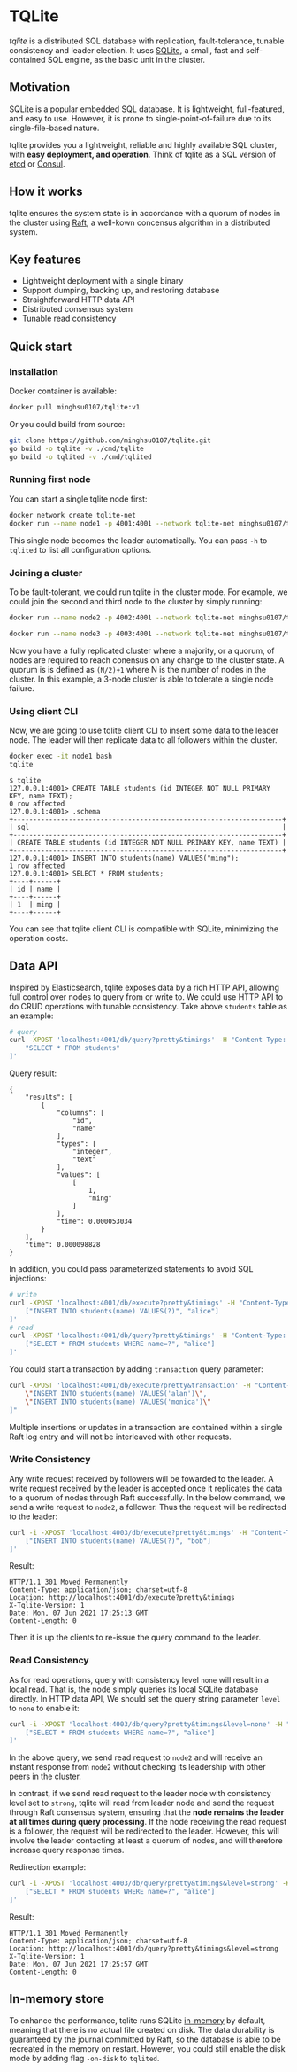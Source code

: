 # TQLite
*tqlite* is a distributed SQL database with replication, fault-tolerance, tunable consistency and leader election. It uses [SQLite](https://www.sqlite.org/index.html), a small, fast and self-contained SQL engine, as the basic unit in the cluster.
## Motivation
SQLite is a popular embedded SQL database. It is lightweight, full-featured, and easy to use. However, it is prone to single-point-of-failure due to its single-file-based nature.

tqlite provides you a lightweight, reliable and highly available SQL cluster, with **easy deployment, and operation**. Think of tqlite as a SQL version of [etcd](https://github.com/coreos/etcd/) or [Consul](https://github.com/hashicorp/consul).

## How it works
tqlite ensures the system state is in accordance with a quorum of nodes in the cluster using [Raft](https://raft.github.io/), a well-kown concensus algorithm in a distributed system.
## Key features
- Lightweight deployment with a single binary
- Support dumping, backing up, and restoring database
- Straightforward HTTP data API
- Distributed consensus system
- Tunable read consistency
## Quick start
### Installation
Docker container is available:
```bash
docker pull minghsu0107/tqlite:v1
```
Or you could build from source:
```bash
git clone https://github.com/minghsu0107/tqlite.git
go build -o tqlite -v ./cmd/tqlite
go build -o tqlited -v ./cmd/tqlited
```
### Running first node
You can start a single tqlite node first:
```bash
docker network create tqlite-net
docker run --name node1 -p 4001:4001 --network tqlite-net minghsu0107/tqlite:v1 -node-id 1 -http-addr 0.0.0.0:4001 -raft-addr node1:4002
```

This single node becomes the leader automatically. You can pass `-h` to `tqlited` to list all configuration options.
### Joining a cluster
To be fault-tolerant, we could run tqlite in the cluster mode. For example, we could join the second and third node to the cluster by simply running:
```bash
docker run --name node2 -p 4002:4001 --network tqlite-net minghsu0107/tqlite:v1 -node-id 2 -http-addr 0.0.0.0:4001 -raft-addr node2:4002 -join http://node1:4001

docker run --name node3 -p 4003:4001 --network tqlite-net minghsu0107/tqlite:v1 -node-id 3 -http-addr 0.0.0.0:4001 -raft-addr node3:4002 -join http://node1:4001
```
Now you have a fully replicated cluster where a majority, or a quorum, of nodes are required to reach conensus on any change to the cluster state. A quorum is is defined as `(N/2)+1` where N is the number of nodes in the cluster. In this example, a 3-node cluster is able to tolerate a single node failure.
### Using client CLI
Now, we are going to use tqlite client CLI to insert some data to the leader node. The leader will then replicate data to all followers within the cluster.
```bash
docker exec -it node1 bash
tqlite
```
```
$ tqlite
127.0.0.1:4001> CREATE TABLE students (id INTEGER NOT NULL PRIMARY KEY, name TEXT);
0 row affected
127.0.0.1:4001> .schema
+--------------------------------------------------------------------+
| sql                                                                |
+--------------------------------------------------------------------+
| CREATE TABLE students (id INTEGER NOT NULL PRIMARY KEY, name TEXT) |
+--------------------------------------------------------------------+
127.0.0.1:4001> INSERT INTO students(name) VALUES("ming");
1 row affected
127.0.0.1:4001> SELECT * FROM students;
+----+------+
| id | name |
+----+------+
| 1  | ming |
+----+------+
```
You can see that tqlite client CLI is compatible with SQLite, minimizing the operation costs.
## Data API
Inspired by Elasticsearch, tqlite exposes data by a rich HTTP API, allowing full control over nodes to query from or write to. We could use HTTP API to do CRUD operations with tunable consistency. Take above `students` table as an example:
```bash
# query
curl -XPOST 'localhost:4001/db/query?pretty&timings' -H "Content-Type: application/json" -d '[
    "SELECT * FROM students"
]'
```
Query result:
```
{
    "results": [
        {
            "columns": [
                "id",
                "name"
            ],
            "types": [
                "integer",
                "text"
            ],
            "values": [
                [
                    1,
                    "ming"
                ]
            ],
            "time": 0.000053034
        }
    ],
    "time": 0.000098828
}
```

In addition, you could pass parameterized statements to avoid SQL injections:
```bash
# write
curl -XPOST 'localhost:4001/db/execute?pretty&timings' -H "Content-Type: application/json" -d '[
    ["INSERT INTO students(name) VALUES(?)", "alice"]
]'
# read
curl -XPOST 'localhost:4001/db/query?pretty&timings' -H "Content-Type: application/json" -d '[
    ["SELECT * FROM students WHERE name=?", "alice"]
]'
```
You could start a transaction by adding `transaction` query parameter:
```bash
curl -XPOST 'localhost:4001/db/execute?pretty&transaction' -H "Content-Type: application/json" -d "[
    \"INSERT INTO students(name) VALUES('alan')\",
    \"INSERT INTO students(name) VALUES('monica')\"
]"
```
Multiple insertions or updates in a transaction are contained within a single Raft log entry and will not be interleaved with other requests.
### Write Consistency
Any write request received by followers will be fowarded to the leader. A write request received by the leader is accepted once it replicates the data to a quorum of nodes through Raft successfully. In the below command, we send a write request to `node2`, a follower. Thus the request will be redirected to the leader:
```bash
curl -i -XPOST 'localhost:4003/db/execute?pretty&timings' -H "Content-Type: application/json" -d '[
    ["INSERT INTO students(name) VALUES(?)", "bob"]
]'
```
Result:
```
HTTP/1.1 301 Moved Permanently
Content-Type: application/json; charset=utf-8
Location: http://localhost:4001/db/execute?pretty&timings
X-Tqlite-Version: 1
Date: Mon, 07 Jun 2021 17:25:13 GMT
Content-Length: 0
```
Then it is up the clients to re-issue the query command to the leader.
### Read Consistency
As for read operations, query with consistency level `none` will result in a local read. That is, the node simply queries its local SQLite database directly. In HTTP data API, We should set the query string parameter `level` to `none` to enable it:
```bash
curl -i -XPOST 'localhost:4003/db/query?pretty&timings&level=none' -H "Content-Type: application/json" -d '[
    ["SELECT * FROM students WHERE name=?", "alice"]
]'
```
In the above query, we send read request to `node2` and will receive an instant response from `node2` without checking its leadership with other peers in the cluster.

In contrast, if we send read request to the leader node with consistency level set to `strong`, tqlite will read from leader node and send the request through Raft consensus system, ensuring that the **node remains the leader at all times during query processing**. If the node receiving the read request is a follower, the request will be redirected to the leader. However, this will involve the leader contacting at least a quorum of nodes, and will therefore increase query response times.

Redirection example:
```bash
curl -i -XPOST 'localhost:4003/db/query?pretty&timings&level=strong' -H "Content-Type: application/json" -d '[
    ["SELECT * FROM students WHERE name=?", "alice"]
]'
```
Result:
```
HTTP/1.1 301 Moved Permanently
Content-Type: application/json; charset=utf-8
Location: http://localhost:4001/db/query?pretty&timings&level=strong
X-Tqlite-Version: 1
Date: Mon, 07 Jun 2021 17:25:57 GMT
Content-Length: 0
```
## In-memory store
To enhance the performance, tqlite runs SQLite [in-memory](https://www.sqlite.org/inmemorydb.html) by default, meaning that there is no actual file created on disk. The data durability is guaranteed by the journal committed by Raft, so the database is able to be recreated in the memory on restart. However, you could still enable the disk mode by adding flag `-on-disk` to `tqlited`.
